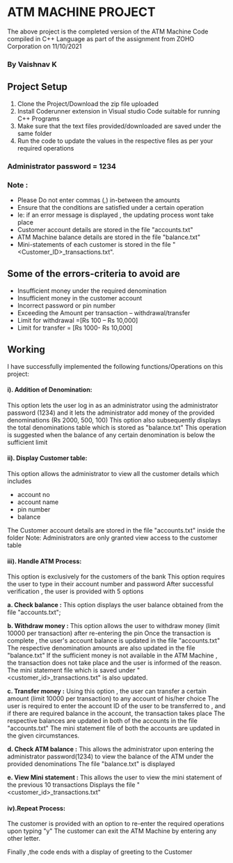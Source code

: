 # ATM MACHINE PROJECT
The above project is the completed version of the ATM Machine Code compiled in C++ Language as part of the 
assignment from  ZOHO Corporation on 11/10/2021 
###  By Vaishnav K

## Project Setup
1. Clone the Project/Download the zip file uploaded 
2. Install Coderunner extension in Visual studio Code suitable for running C++ Programs
3. Make sure that the text files provided/downloaded are saved under the same folder 
4. Run the code to update the values in the respective files as per your required operations 

### Administrator password = 1234

### Note : 
 - Please Do not enter commas (,) in-between the amounts
 - Ensure that the conditions are satisfied under a certain operation 
 - Ie: if an error message is displayed , the updating process wont take place 
 - Customer account details are stored in the file "accounts.txt"
 - ATM Machine balance details are stored in the file "balance.txt"
 - Mini-statements of each customer is stored in the file "<Customer_ID>_transactions.txt".

## Some of the errors-criteria to avoid are
 - Insufficient money under the required denomination
 - Insufficient money in the customer account
 - Incorrect password or pin number
 - Exceeding the Amount per transaction – withdrawal/transfer
 - Limit for withdrawal =[Rs 100 – Rs 10,000]
 - Limit for transfer    = [Rs 1000- Rs 10,000]




## Working
I have successfully implemented the following functions/Operations on this project:

#### i). Addition of Denomination:
  This option lets the user log in as an administrator using the administrator password (1234) and it lets the administrator add money of the provided denominations (Rs 2000,     500, 100)
  This option also subsequently displays the total denominations table which is stored as "balance.txt" 
  This operation is suggested when the balance of any certain denomination is below the sufficient limit


#### ii). Display Customer table:
  This option allows the administrator to view all the customer details which includes
  
  - account no
  - account name
  - pin number
  - balance
  
  The Customer account details are stored in the file "accounts.txt" inside the folder
  Note: Administrators are only granted view access to the customer table


#### iii). Handle ATM Process:
  This option is exclusively for the customers of the bank 
  This option requires the user to type in their account number and password
  After successful verification , the user is provided with 5 options

**a. Check balance :**
This option displays the user balance obtained from the file "accounts.txt";

**b. Withdraw money :**
This option allows the user to withdraw money (limit 10000 per transaction) after re-entering the pin
Once the transaction is complete , the user's account balance is updated in the file "accounts.txt"
The respective denomination amounts are also updated in the file "balance.txt" 
If the sufficient money is not available in the ATM Machine , the transaction does not take place and the user is informed of the reason.
The mini statement file which is saved under "<customer_id>_transactions.txt" is also updated.
 
**c. Transfer money :**
Using this option , the user can transfer a certain amount (limit 10000 per transaction) to any account of his/her choice
The user is required to enter the account ID of the user to be transferred to , and if there are required balance in the account, the transaction takes place
The respective balances are updated in both of the accounts in the file "accounts.txt"
The mini statement file of both the accounts are updated in the given circumstances.

**d. Check ATM balance :**
This allows the administrator upon entering the administrator password(1234) to view the balance of the ATM under the provided denominations
The file "balance.txt" is displayed

**e. View Mini statement :** 
This allows the user to view the mini statement of the previous 10 transactions 
Displays the file "<customer_id>_transactions.txt"

#### iv).Repeat Process:
The customer is provided with an option to re-enter the required operations upon typing "y"
The customer can exit the ATM Machine by entering any other letter.


Finally ,the code ends with a display of greeting to the Customer 
